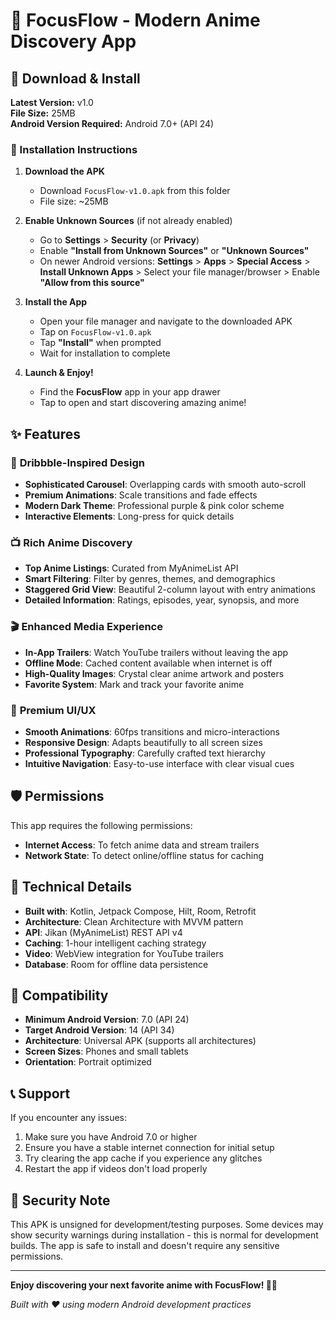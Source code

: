 # 🎌 FocusFlow - Modern Anime Discovery App

## 📱 Download & Install

**Latest Version:** v1.0  
**File Size:** 25MB  
**Android Version Required:** Android 7.0+ (API 24)

### 🚀 Installation Instructions

1. **Download the APK**
   - Download `FocusFlow-v1.0.apk` from this folder
   - File size: ~25MB

2. **Enable Unknown Sources** (if not already enabled)
   - Go to **Settings** > **Security** (or **Privacy**)
   - Enable **"Install from Unknown Sources"** or **"Unknown Sources"**
   - On newer Android versions: **Settings** > **Apps** > **Special Access** > **Install Unknown Apps** > Select your file manager/browser > Enable **"Allow from this source"**

3. **Install the App**
   - Open your file manager and navigate to the downloaded APK
   - Tap on `FocusFlow-v1.0.apk`
   - Tap **"Install"** when prompted
   - Wait for installation to complete

4. **Launch & Enjoy!**
   - Find the **FocusFlow** app in your app drawer
   - Tap to open and start discovering amazing anime!

## ✨ Features

### 🎪 **Dribbble-Inspired Design**
- **Sophisticated Carousel**: Overlapping cards with smooth auto-scroll
- **Premium Animations**: Scale transitions and fade effects
- **Modern Dark Theme**: Professional purple & pink color scheme
- **Interactive Elements**: Long-press for quick details

### 📺 **Rich Anime Discovery**
- **Top Anime Listings**: Curated from MyAnimeList API
- **Smart Filtering**: Filter by genres, themes, and demographics
- **Staggered Grid View**: Beautiful 2-column layout with entry animations
- **Detailed Information**: Ratings, episodes, year, synopsis, and more

### 🎬 **Enhanced Media Experience**
- **In-App Trailers**: Watch YouTube trailers without leaving the app
- **Offline Mode**: Cached content available when internet is off
- **High-Quality Images**: Crystal clear anime artwork and posters
- **Favorite System**: Mark and track your favorite anime

### 🎨 **Premium UI/UX**
- **Smooth Animations**: 60fps transitions and micro-interactions
- **Responsive Design**: Adapts beautifully to all screen sizes
- **Professional Typography**: Carefully crafted text hierarchy
- **Intuitive Navigation**: Easy-to-use interface with clear visual cues

## 🛡️ **Permissions**

This app requires the following permissions:
- **Internet Access**: To fetch anime data and stream trailers
- **Network State**: To detect online/offline status for caching

## 🔧 **Technical Details**

- **Built with**: Kotlin, Jetpack Compose, Hilt, Room, Retrofit
- **Architecture**: Clean Architecture with MVVM pattern
- **API**: Jikan (MyAnimeList) REST API v4
- **Caching**: 1-hour intelligent caching strategy
- **Video**: WebView integration for YouTube trailers
- **Database**: Room for offline data persistence

## 🎯 **Compatibility**

- **Minimum Android Version**: 7.0 (API 24)
- **Target Android Version**: 14 (API 34)
- **Architecture**: Universal APK (supports all architectures)
- **Screen Sizes**: Phones and small tablets
- **Orientation**: Portrait optimized

## 📞 **Support**

If you encounter any issues:
1. Make sure you have Android 7.0 or higher
2. Ensure you have a stable internet connection for initial setup
3. Try clearing the app cache if you experience any glitches
4. Restart the app if videos don't load properly

## 🚨 **Security Note**

This APK is unsigned for development/testing purposes. Some devices may show security warnings during installation - this is normal for development builds. The app is safe to install and doesn't require any sensitive permissions.

---

**Enjoy discovering your next favorite anime with FocusFlow! 🎌✨**

*Built with ❤️ using modern Android development practices*
